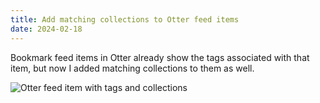 ```yaml
---
title: Add matching collections to Otter feed items
date: 2024-02-18
---
```


Bookmark feed items in Otter already show the tags associated with that item, but now I added matching collections to them as well.

![Otter feed item with tags and collections](https://github.com/mrmartineau/Otter/assets/64883/8da4d184-4360-42c9-9e3a-2a2156346707)
